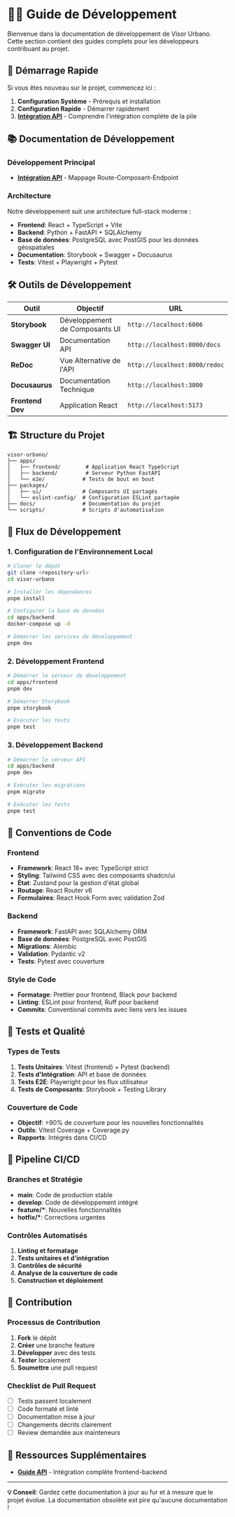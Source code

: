 # 👨‍💻 Guide de Développement

Bienvenue dans la documentation de développement de Visor Urbano. Cette section contient des guides complets pour les développeurs contribuant au projet.

## 🚀 Démarrage Rapide

Si vous êtes nouveau sur le projet, commencez ici :

1. **Configuration Système** - Prérequis et installation
2. **Configuration Rapide** - Démarrer rapidement
3. **[Intégration API](./api-integration.md)** - Comprendre l'intégration complète de la pile

## 📚 Documentation de Développement

### Développement Principal

- **[Intégration API](./api-integration.md)** - Mappage Route-Composant-Endpoint

### Architecture

Notre développement suit une architecture full-stack moderne :

- **Frontend**: React + TypeScript + Vite
- **Backend**: Python + FastAPI + SQLAlchemy
- **Base de données**: PostgreSQL avec PostGIS pour les données géospatiales
- **Documentation**: Storybook + Swagger + Docusaurus
- **Tests**: Vitest + Playwright + Pytest

## 🛠️ Outils de Développement

| Outil            | Objectif                       | URL                           |
| ---------------- | ------------------------------ | ----------------------------- |
| **Storybook**    | Développement de Composants UI | `http://localhost:6006`       |
| **Swagger UI**   | Documentation API              | `http://localhost:8000/docs`  |
| **ReDoc**        | Vue Alternative de l'API       | `http://localhost:8000/redoc` |
| **Docusaurus**   | Documentation Technique        | `http://localhost:3000`       |
| **Frontend Dev** | Application React              | `http://localhost:5173`       |

## 🏗️ Structure du Projet

```
visor-urbano/
├── apps/
│   ├── frontend/        # Application React TypeScript
│   ├── backend/         # Serveur Python FastAPI
│   └── e2e/            # Tests de bout en bout
├── packages/
│   ├── ui/             # Composants UI partagés
│   └── eslint-config/  # Configuration ESLint partagée
├── docs/               # Documentation du projet
└── scripts/            # Scripts d'automatisation
```

## 🔄 Flux de Développement

### 1. Configuration de l'Environnement Local

```bash
# Cloner le dépôt
git clone <repository-url>
cd visor-urbano

# Installer les dépendances
pnpm install

# Configurer la base de données
cd apps/backend
docker-compose up -d

# Démarrer les services de développement
pnpm dev
```

### 2. Développement Frontend

```bash
# Démarrer le serveur de développement
cd apps/frontend
pnpm dev

# Démarrer Storybook
pnpm storybook

# Exécuter les tests
pnpm test
```

### 3. Développement Backend

```bash
# Démarrer le serveur API
cd apps/backend
pnpm dev

# Exécuter les migrations
pnpm migrate

# Exécuter les tests
pnpm test
```

## 📝 Conventions de Code

### Frontend

- **Framework**: React 18+ avec TypeScript strict
- **Styling**: Tailwind CSS avec des composants shadcn/ui
- **État**: Zustand pour la gestion d'état global
- **Routage**: React Router v6
- **Formulaires**: React Hook Form avec validation Zod

### Backend

- **Framework**: FastAPI avec SQLAlchemy ORM
- **Base de données**: PostgreSQL avec PostGIS
- **Migrations**: Alembic
- **Validation**: Pydantic v2
- **Tests**: Pytest avec couverture

### Style de Code

- **Formatage**: Prettier pour frontend, Black pour backend
- **Linting**: ESLint pour frontend, Ruff pour backend
- **Commits**: Conventional commits avec liens vers les issues

## 🧪 Tests et Qualité

### Types de Tests

1. **Tests Unitaires**: Vitest (frontend) + Pytest (backend)
2. **Tests d'Intégration**: API et base de données
3. **Tests E2E**: Playwright pour les flux utilisateur
4. **Tests de Composants**: Storybook + Testing Library

### Couverture de Code

- **Objectif**: >90% de couverture pour les nouvelles fonctionnalités
- **Outils**: Vitest Coverage + Coverage.py
- **Rapports**: Intégrés dans CI/CD

## 🚦 Pipeline CI/CD

### Branches et Stratégie

- **main**: Code de production stable
- **develop**: Code de développement intégré
- **feature/\***: Nouvelles fonctionnalités
- **hotfix/\***: Corrections urgentes

### Contrôles Automatisés

1. **Linting et formatage**
2. **Tests unitaires et d'intégration**
3. **Contrôles de sécurité**
4. **Analyse de la couverture de code**
5. **Construction et déploiement**

## 🤝 Contribution

### Processus de Contribution

1. **Fork** le dépôt
2. **Créer** une branche feature
3. **Développer** avec des tests
4. **Tester** localement
5. **Soumettre** une pull request

### Checklist de Pull Request

- [ ] Tests passent localement
- [ ] Code formaté et linté
- [ ] Documentation mise à jour
- [ ] Changements décrits clairement
- [ ] Review demandée aux mainteneurs

## 📖 Ressources Supplémentaires

- **[Guide API](./api-integration.md)** - Intégration complète frontend-backend

---

**💡 Conseil**: Gardez cette documentation à jour au fur et à mesure que le projet évolue. La documentation obsolète est pire qu'aucune documentation !
